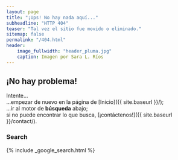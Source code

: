 ```yaml
---
layout: page
title: "¡Ups! No hay nada aquí..."
subheadline: "HTTP 404"
teaser: "Tal vez el sitio fue movido o eliminado."
sitemap: false
permalink: "/404.html"
header:
    image_fullwidth: "header_pluma.jpg"
    caption: Imagen por Sara L. Ríos
---
```

## ¡No hay problema!

Intente...  
...empezar de nuevo en la página de [Inicio]({{ site.baseurl }}/);  
...ir al motor de **búsqueda** abajo;  
si no puede encontrar lo que busca, [¡contáctenos!]({{ site.baseurl }}/contact/).

### Search

{% include _google_search.html %}

